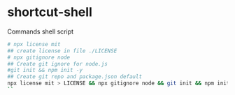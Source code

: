 # shortcut-shell
Commands shell script
```bash
# npx license mit
## create license in file ./LICENSE
# npx gitignore node
## Create git ignore for node.js
#git init && npm init -y
## Create git repo and package.json default 
npx license mit > LICENSE && npx gitignore node && git init && npm init -y
``
